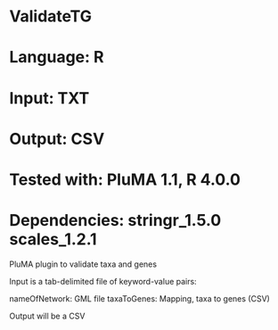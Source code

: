 # ValidateTG
# Language: R
# Input: TXT
# Output: CSV 
# Tested with: PluMA 1.1, R 4.0.0
# Dependencies: stringr_1.5.0 scales_1.2.1

PluMA plugin to validate taxa and genes

Input is a tab-delimited file of keyword-value pairs:

nameOfNetwork: GML file
taxaToGenes: Mapping, taxa to genes (CSV)

Output will be a CSV

